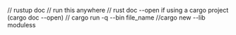 // rustup doc  // run this anywhere
// rust doc --open  if using a cargo project (cargo doc --open)
// cargo run -q --bin file_name
//cargo new --lib moduless